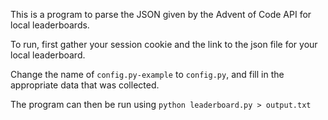 This is a program to parse the JSON given by the Advent of Code API for local leaderboards.

To run, first gather your session cookie and the link to the json file for your local leaderboard.

Change the name of `config.py-example` to `config.py`, and fill in the appropriate data that was collected.

The program can then be run using `python leaderboard.py > output.txt`